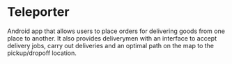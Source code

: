 # Teleporter
Android app that allows users to place orders for delivering goods from one place to another. It also provides deliverymen with an interface to accept delivery jobs, carry out deliveries and an optimal path on the map to the pickup/dropoff location. 
